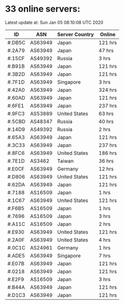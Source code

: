 # 33 online servers:

Latest update at: Sun Jan 05 08:10:08 UTC 2020

| ID | ASN | Server Country | Online |
| -- | --- | -------------- | ------ |
| #.DB5C | AS63949 | Japan | 121 hrs |
| #.2A79 | AS63949 | Japan | 47 hrs |
| #.15CF | AS49392 | Russia | 3 hrs |
| #.B91B | AS63949 | Japan | 121 hrs |
| #.3B2D | AS63949 | Japan | 121 hrs |
| #.7F1D | AS63949 | Singapore | 3 hrs |
| #.42A0 | AS63949 | Japan | 324 hrs |
| #.60AD | AS63949 | Japan | 121 hrs |
| #.6FE1 | AS63949 | Japan | 237 hrs |
| #.9FC3 | AS53889 | United States | 63 hrs |
| #.5CBD | AS48347 | Russia | 40 hrs |
| #.14D9 | AS49392 | Russia | 2 hrs |
| #.65A3 | AS63949 | Japan | 121 hrs |
| #.3C33 | AS63949 | Japan | 237 hrs |
| #.8FC6 | AS63949 | United States | 186 hrs |
| #.7E1D | AS3462 | Taiwan | 36 hrs |
| #.E0CF | AS63949 | Germany | 12 hrs |
| #.D806 | AS63949 | United States | 121 hrs |
| #.62DA | AS63949 | Japan | 121 hrs |
| #.7188 | AS16509 | Japan | 1 hrs |
| #.1C67 | AS63949 | United States | 121 hrs |
| #.F6B5 | AS16509 | Japan | 1 hrs |
| #.7696 | AS16509 | Japan | 3 hrs |
| #.A11C | AS16509 | Japan | 2 hrs |
| #.E930 | AS63949 | United States | 121 hrs |
| #.2A0F | AS63949 | United States | 4 hrs |
| #.0C1C | AS24961 | Germany | 1 hrs |
| #.ADE5 | AS63949 | Singapore | 7 hrs |
| #.E07B | AS63949 | Japan | 121 hrs |
| #.0218 | AS63949 | Japan | 121 hrs |
| #.E2F9 | AS16509 | Japan | 3 hrs |
| #.B44A | AS63949 | Japan | 121 hrs |
| #.D1C3 | AS63949 | Japan | 121 hrs |

